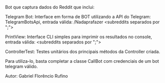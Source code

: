 Bot que captura dados do Reddit que inclui:

Telegram Bot:
Interface em forma de BOT utilizando a API do Telegram: TelegramBotsApi, entrada válida:
/Nadaprafazer <subreddits separados por ";">

PrintView:
Interface CLI simples para imprimir os resultados no console, entrada válida:
<subreddits separados por ";">

ControllerTest:
Testes unitários dos principais métodos da Controller criada.

Para utiliza-lo, basta completar a classe CallBot com credenciais de um bot telegram válido.

Autor: Gabriel Florêncio Rufino 